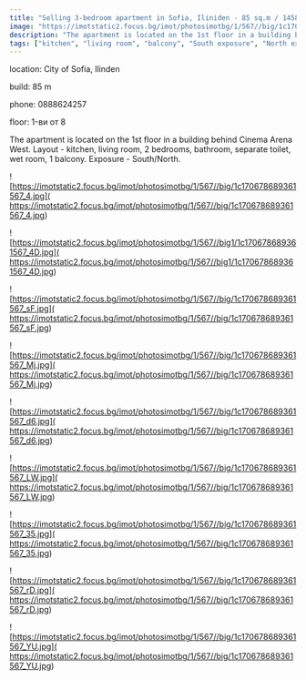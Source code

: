```yaml
---
title: "Selling 3-bedroom apartment in Sofia, Iliniden - 85 sq.m / 145800 EUR :: imot.bg Advertisement"
image: "https://imotstatic2.focus.bg/imot/photosimotbg/1/567//big/1c170678689361567_sK.jpg"
description: "The apartment is located on the 1st floor in a building behind Cinema Arena West. Layout - kitchen, living room, 2 bedrooms, bathroom, separate toilet, wet room, 1 balcony. Exposure - South/North."
tags: ["kitchen", "living room", "balcony", "South exposure", "North exposure"]
---
```


location: City of Sofia, Ilinden

build: 85 m

phone: 0888624257

floor: 1-ви от 8

The apartment is located on the 1st floor in a building behind Cinema Arena West. Layout - kitchen, living room, 2 bedrooms, bathroom, separate toilet, wet room, 1 balcony. Exposure - South/North.


![https://imotstatic2.focus.bg/imot/photosimotbg/1/567//big/1c170678689361567_4.jpg]( https://imotstatic2.focus.bg/imot/photosimotbg/1/567//big/1c170678689361567_4.jpg)


![https://imotstatic2.focus.bg/imot/photosimotbg/1/567//big1/1c170678689361567_4D.jpg]( https://imotstatic2.focus.bg/imot/photosimotbg/1/567//big1/1c170678689361567_4D.jpg)


![https://imotstatic2.focus.bg/imot/photosimotbg/1/567//big/1c170678689361567_sF.jpg]( https://imotstatic2.focus.bg/imot/photosimotbg/1/567//big/1c170678689361567_sF.jpg)


![https://imotstatic2.focus.bg/imot/photosimotbg/1/567//big/1c170678689361567_Mj.jpg]( https://imotstatic2.focus.bg/imot/photosimotbg/1/567//big/1c170678689361567_Mj.jpg)


![https://imotstatic2.focus.bg/imot/photosimotbg/1/567//big/1c170678689361567_d6.jpg]( https://imotstatic2.focus.bg/imot/photosimotbg/1/567//big/1c170678689361567_d6.jpg)


![https://imotstatic2.focus.bg/imot/photosimotbg/1/567//big/1c170678689361567_LW.jpg]( https://imotstatic2.focus.bg/imot/photosimotbg/1/567//big/1c170678689361567_LW.jpg)


![https://imotstatic2.focus.bg/imot/photosimotbg/1/567//big/1c170678689361567_35.jpg]( https://imotstatic2.focus.bg/imot/photosimotbg/1/567//big/1c170678689361567_35.jpg)


![https://imotstatic2.focus.bg/imot/photosimotbg/1/567//big/1c170678689361567_rD.jpg]( https://imotstatic2.focus.bg/imot/photosimotbg/1/567//big/1c170678689361567_rD.jpg)


![https://imotstatic2.focus.bg/imot/photosimotbg/1/567//big/1c170678689361567_YU.jpg]( https://imotstatic2.focus.bg/imot/photosimotbg/1/567//big/1c170678689361567_YU.jpg)


